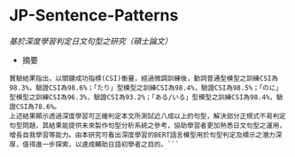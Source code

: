 # JP-Sentence-Patterns
*基於深度學習判定日文句型之研究（碩士論文）*

* 摘要

```對於初學者來說，日文句型複雜而容易混淆。例如，日文助詞有「は」、「が」、「に」和「で」等，同一助詞在不同語意下，常可分類出不同用途的句型。傳統判定句型需要借助詞性之輔助，但詞性本身判定不易，而最近流行的深度學習BERT語言模型具有詞性標記之能力，所以本文想藉由BERT模型在輸入句子之下，直接判定日文句型，同時標記句型判定之關鍵字詞，省下詞性判定之步驟。為了測試BERT標記句型之能力，本文將檢視如下四類基本句型：（1）判定基本句型及標示連續關鍵字詞，以動詞普通型為例；（2）判定基本句型及標示不連續關鍵字詞，以「たり」型為例；（3）判定外表字詞相同卻屬於不同句型之情況，以「のに」型為例；（4）判定及標示特定地點存在人事物相關句型，以「ある/いる」型為例。
實驗結果指出，以關鍵成功指標(CSI)衡量，經過微調訓練後，動詞普通型模型之訓練CSI為98.3%，驗證CSI為98.6%；「たり」型模型之訓練CSI為98.4%，驗證CSI為98.5%；「のに」型模型之訓練CSI為96.3%，驗證CSI為93.2%；「ある/いる」型模型之訓練CSI為98.4%，驗證CSI為78.6%。
上述結果顯示透過深度學習可正確判定本文所測試近八成以上的句型，解決部分正規式不易判定句型問題，其結果能提供未來製作句型分析系統之參考，協助學習者更加熟悉日文句型之運用，增長自我學習等能力。由本研究可看出深度學習的BERT語言模型用於句型判定及標示之潛力深厚，值得進一步探索，以達成輔助日語初學者之目的。```

